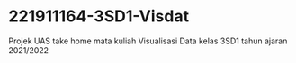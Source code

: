 # 221911164-3SD1-Visdat
Projek UAS take home mata kuliah Visualisasi Data kelas 3SD1 tahun ajaran 2021/2022
